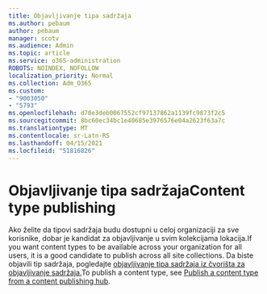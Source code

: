 ```yaml
---
title: Objavljivanje tipa sadržaja
ms.author: pebaum
author: pebaum
manager: scotv
ms.audience: Admin
ms.topic: article
ms.service: o365-administration
ROBOTS: NOINDEX, NOFOLLOW
localization_priority: Normal
ms.collection: Adm_O365
ms.custom:
- "9003050"
- "5793"
ms.openlocfilehash: d70e3deb0067552cf97137862a1139fc9873f2c5
ms.sourcegitcommit: 8bc60ec34bc1e40685e3976576e04a2623f63a7c
ms.translationtype: MT
ms.contentlocale: sr-Latn-RS
ms.lasthandoff: 04/15/2021
ms.locfileid: "51816826"
---
```

# <a name="content-type-publishing"></a><span data-ttu-id="3bac2-102">Objavljivanje tipa sadržaja</span><span class="sxs-lookup"><span data-stu-id="3bac2-102">Content type publishing</span></span>

<span data-ttu-id="3bac2-103">Ako želite da tipovi sadržaja budu dostupni u celoj organizaciji za sve korisnike, dobar je kandidat za objavljivanje u svim kolekcijama lokacija.</span><span class="sxs-lookup"><span data-stu-id="3bac2-103">If you want content types to be available across your organization for all users, it is a good candidate to publish across all site collections.</span></span> <span data-ttu-id="3bac2-104">Da biste objavili tip sadržaja, pogledajte [objavljivanje tipa sadržaja iz čvorišta za objavljivanje sadržaja.](https://support.office.com/article/publish-a-content-type-from-a-content-publishing-hub-58081155-118d-4e7a-9cc5-d43b5dbb7d02)</span><span class="sxs-lookup"><span data-stu-id="3bac2-104">To publish a content type, see [Publish a content type from a content publishing hub](https://support.office.com/article/publish-a-content-type-from-a-content-publishing-hub-58081155-118d-4e7a-9cc5-d43b5dbb7d02).</span></span>